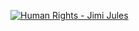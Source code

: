 [![Human Rights - Jimi Jules](https://i.scdn.co/image/ab67616d00001e02dab7fd894795d0f6d708324c)](https://open.spotify.com/intl-es/track/4VEzfo8GKXvW1f5oviqM1c?si=06b0336d898844ff)
